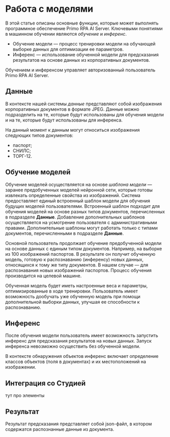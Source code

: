 # Работа с моделями

В этой статье описаны основные функции, которые может выполнять программное обеспечение Primo RPA AI Server. Ключевыми понятиями в машинном обучении являются *обучение* и *инференс*. 

* Обучение модели — процесс тренировки модели на обучающей выборке данных для оптимизации ее параметров.
* Инференс — использование обученной модели для предсказания результатов на основе данных из корпоративных документов.

Обучением и инференсом управляет авторизованный пользователь Primo RPA AI Server.

## Данные

В контексте нашей системы *данные* представляют собой изображения корпоративных документов в формате JPEG. Данные можно подразделить на те, которые будут использованы для обучения модели и на те, которые будут использованы для инференса.

На данный момент к данным могут относиться изображения следующих типов документов:
* паспорт;
* СНИЛС;
* ТОРГ-12.

## Обучение моделей

Обучение моделей осуществляется на основе *шаблона модели* — заранее предобученных моделей нейронной сети, которые готовы извлекать определенные свойства из изображений. Система предоставляет единый встроенный шаблон модели для обучения будущих моделей пользователями. Встроенный шаблон подходит для обучения моделей на основе разных типов документов, перечисленных в подразделе **Данные**. Добавление дополнительных шаблонов осуществляется на усмотрение пользователя с административными правами. Дополнительные шаблоны могут работать только с типами документов, перечисленными в подразделе **Данные**.

Основной пользователь продолжает обучение предобученной модели на основе данных с единым типом документов. Например, на выборке из 100 изображений паспортов. В результате он получит обученную модель, готовую к распознаванию (инференсу) новых данных, относящихся к тому же типу документов. В нашем случае — для распознавания новых изображений паспортов. Процесс обучения производится на целевой машине.

Обученная модель будет иметь настроенные веса и параметры, оптимизированные в ходе тренировки. Пользователь имеет возможность дообучать уже обученную модель при помощи дополнительной выборки данных, улучшая ее способности к распознаванию.


## Инференс

После обучения модели пользователь имеет возможность запустить инференс для предсказания результатов на новых данных. Запуск инференса невозможно осуществить без обученной модели.

В контексте обнаружения объектов инференс включает определение классов объектов (поля в документах) и их местоположений на изображении. 



## Интеграция со Студией

тут про элементы

## Результат

Результат предсказания представляет собой json-файл, в котором содержатся распознанные данные из документа.

